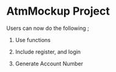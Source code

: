 # AtmMockup Project

Users can now do the following ;
1. Use functions

2. Include register, and login

3. Generate Account Number

